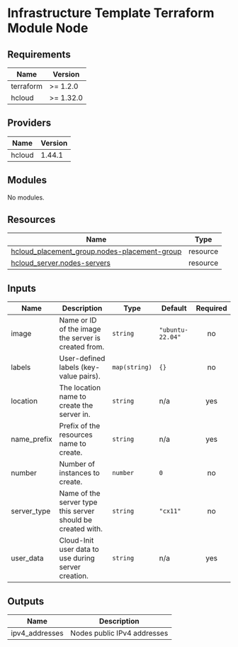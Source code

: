 # Infrastructure Template Terraform Module Node

<!-- BEGIN_TF_DOCS -->
## Requirements

| Name | Version |
|------|---------|
| terraform | >= 1.2.0 |
| hcloud | >= 1.32.0 |

## Providers

| Name | Version |
|------|---------|
| hcloud | 1.44.1 |

## Modules

No modules.

## Resources

| Name | Type |
|------|------|
| [hcloud_placement_group.nodes-placement-group](https://registry.terraform.io/providers/hetznercloud/hcloud/latest/docs/resources/placement_group) | resource |
| [hcloud_server.nodes-servers](https://registry.terraform.io/providers/hetznercloud/hcloud/latest/docs/resources/server) | resource |

## Inputs

| Name | Description | Type | Default | Required |
|------|-------------|------|---------|:--------:|
| image | Name or ID of the image the server is created from. | `string` | `"ubuntu-22.04"` | no |
| labels | User-defined labels (key-value pairs). | `map(string)` | `{}` | no |
| location | The location name to create the server in. | `string` | n/a | yes |
| name\_prefix | Prefix of the resources name to create. | `string` | n/a | yes |
| number | Number of instances to create. | `number` | `0` | no |
| server\_type | Name of the server type this server should be created with. | `string` | `"cx11"` | no |
| user\_data | Cloud-Init user data to use during server creation. | `string` | n/a | yes |

## Outputs

| Name | Description |
|------|-------------|
| ipv4\_addresses | Nodes public IPv4 addresses |
<!-- END_TF_DOCS -->
